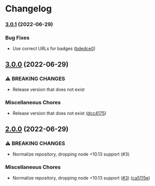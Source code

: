 # Changelog

### [3.0.1](https://www.github.com/gulpjs/hacker/compare/v3.0.0...v3.0.1) (2022-06-29)


### Bug Fixes

* Use correct URLs for badges ([bdedce0](https://www.github.com/gulpjs/hacker/commit/bdedce0cea92bc9a309b85a038602b8177301a6f))

## [3.0.0](https://www.github.com/gulpjs/hacker/compare/v2.0.0...v3.0.0) (2022-06-29)


### ⚠ BREAKING CHANGES

* Release version that does not exist

### Miscellaneous Chores

* Release version that does not exist ([dcc4175](https://www.github.com/gulpjs/hacker/commit/dcc4175c169ab1829c720dcba74d5befc8b534b4))

## [2.0.0](https://www.github.com/gulpjs/hacker/compare/v1.2.0...v2.0.0) (2022-06-29)


### ⚠ BREAKING CHANGES

* Normalize repository, dropping node <10.13 support (#3)

### Miscellaneous Chores

* Normalize repository, dropping node <10.13 support ([#3](https://www.github.com/gulpjs/hacker/issues/3)) ([ca5115e](https://www.github.com/gulpjs/hacker/commit/ca5115eb5b7f1502b6b5f32ff8f42d991903cebf))
